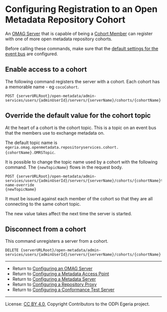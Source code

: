 <!-- SPDX-License-Identifier: CC-BY-4.0 -->
<!-- Copyright Contributors to the ODPi Egeria project. -->


# Configuring Registration to an Open Metadata Repository Cohort

An [OMAG Server](../concepts/omag-server.md) that is capable of being a
[Cohort Member](../concepts/cohort-member.md) can register with one of more
open metadata repository cohorts.

Before calling these commands, make sure that the [default settings for the event bus](configuring-event-bus.md)
are configured.

## Enable access to a cohort

The following command registers the server with a cohort.
Each cohort has a memorable name - eg `cocoCohort`.

```
POST {serverURLRoot}/open-metadata/admin-services/users/{adminUserId}/servers/{serverName}/cohorts/{cohortName}
```

## Override the default value for the cohort topic

At the heart of a cohort is the cohort topic.  This is a topic on an event bus that
the members use to exchange metadata on.

The default topic name is `egeria.omag.openmetadata.repositoryservices.cohort.{cohortName}.OMRSTopic`.

It is possible to change the topic name used by a cohort with the following command.
The `{newTopicName}` flows in the request body.
```
POST {serverURLRoot}/open-metadata/admin-services/users/{adminUserId}/servers/{serverName}/cohorts/{cohortName}topic-name-override
{newTopicName}
```
It must be issued against each member of the cohort so that they are
all connecting to the same cohort topic.

The new value takes affect the next time the server is started.

## Disconnect from a cohort

This command unregisters a server from a cohort.

```
DELETE {serverURLRoot}/open-metadata/admin-services/users/{adminUserId}/servers/{serverName}/cohorts/{cohortName}
```

----
* Return to [Configuring an OMAG Server](configuring-an-omag-server.md)
* Return to [Configuring a Metadata Access Point](../concepts/metadata-access-point.md#Configuring-a-Metadata-Access-Point)
* Return to [Configuring a Metadata Server](../concepts/metadata-server.md#Configuring-a-Metadata-Server)
* Return to [Configuring a Repository Proxy](../concepts/repository-proxy.md#Configuring-a-Repository-Proxy)
* Return to [Configuring a Conformance Test Server](../concepts/conformance-test-server.md#Configuring-a-Conformance-Test-Server)

----
License: [CC BY 4.0](https://creativecommons.org/licenses/by/4.0/),
Copyright Contributors to the ODPi Egeria project.